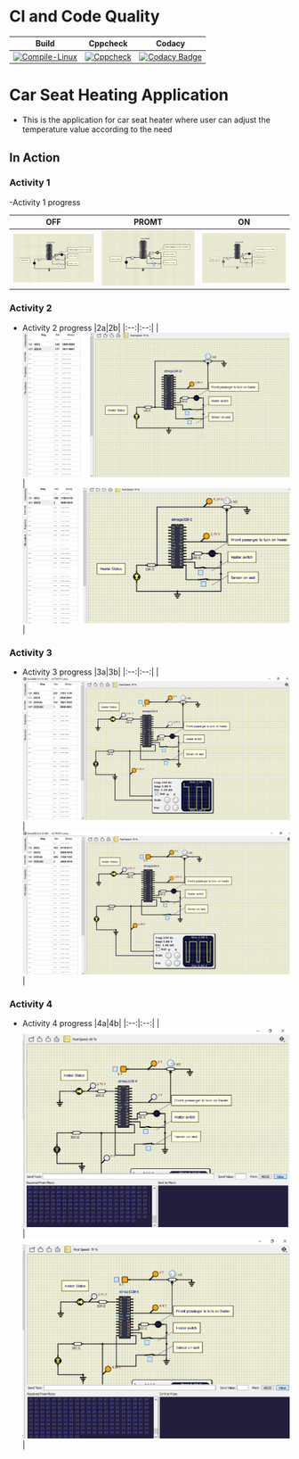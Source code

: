 # CI and Code Quality

|Build|Cppcheck|Codacy|
|:--:|:--:|:--:|
|[![Compile-Linux](https://github.com/274699/Emb-C/actions/workflows/Compile.yml/badge.svg)](https://github.com/274699/Emb-C/actions/workflows/Compile.yml)|[![Cppcheck](https://github.com/274699/Emb-C/actions/workflows/CodeQulaity.yml/badge.svg)](https://github.com/274699/Emb-C/actions/workflows/CodeQulaity.yml)|[![Codacy Badge](https://app.codacy.com/project/badge/Grade/f5a980ae2af544258c72dcc8f6829dee)](https://www.codacy.com/gh/274699/Emb-C/dashboard?utm_source=github.com&amp;utm_medium=referral&amp;utm_content=274699/Emb-C&amp;utm_campaign=Badge_Grade)|

# Car Seat Heating Application
- This is the application for car seat heater where user can adjust the temperature value according to the need
## In Action
### Activity 1
-Activity 1 progress 

|OFF|PROMT|ON|
|:--:|:--:|:--:|
|![OFF](simulation/OFF_activity1.png)|![PROMT](simulation/PROMT_activity1.png)|![ON](simulation/ON_activity1.png)|

### Activity 2
- Activity 2 progress
|2a|2b|
|:--:|:--:|
|![2a](simulation/activity2a.png)|![2b](simulation/activity2b.png)|

### Activity 3
- Activity 3 progress
|3a|3b|
|:--:|:--:|
|![3a](simulation/activity3a.png)|![3b](simulation/activity3b.png)|

### Activity 4
- Activity 4 progress
|4a|4b|
|:--:|:--:|
|![4a](simulation/activity4a.png)|![4b](simulation/activity4b.png)|





